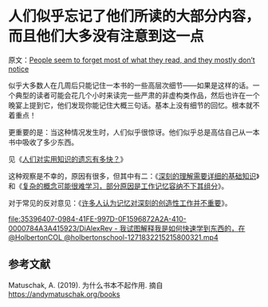 # 人们似乎忘记了他们所读的大部分内容，而且他们大多没有注意到这一点

原文：[People seem to forget most of what they read, and they mostly don’t notice](https://notes.andymatuschak.org/z3d6dFhTA5zTmykZ3zh4Y2vCw3aVbUxRiQQcc)

似乎大多数人在几周后只能记住一本书的一些高层次细节——如果是这样的话。一个典型的读者可能会花几个小时来读完一些严肃的非虚构类作品，然后也许在一个晚宴上提到它，他们发现你能记住大概三句话。基本上没有细节的回忆。根本就不着重点！

更重要的是：当这种情况发生时，人们似乎很惊讶。他们似乎总是高估自己从一本书中吸收了多少东西。

见《[人们对实用知识的遗忘有多快？](https://notes.andymatuschak.org/zhq3W2VLpCJK8pmMwMxtxpC72Sd3zeZccMCp)》

这种观察是不幸的，原因有很多，但其中有二：《[深刻的理解需要详细的基础知识](https://notes.andymatuschak.org/zQiumA4k3SXo1GeRVJpsrVaBRETAoyYmSERS)》和《[复杂的概念可能很难学习，部分原因是工作记忆容纳不下其组分](https://notes.andymatuschak.org/z6eTZz16YRGs2PyWyc3qe1B9oJ7swmnCU54hZ)》。

对于常见的反对意见：《[许多人认为记忆对深刻的创造性工作并不重要](https://notes.andymatuschak.org/zD5zaKmvTFAAL3PTJGWzkAQr6CtoBCdoXBpM)》。

[file:35396407-0984-41FE-997D-0F1596872A2A-410-0000784A3A415923/DiAlexRev - 我试图解释我是如何快速学到东西的，在@HolbertonCOL @holbertonschool-1271832215215800321.mp4](https://notes.andymatuschak.org/z3d6dFhTA5zTmykZ3zh4Y2vCw3aVbUxRiQQcc)

## 参考文献

Matuschak, A. (2019). 为什么书本不起作用. 摘自 https://andymatuschak.org/books